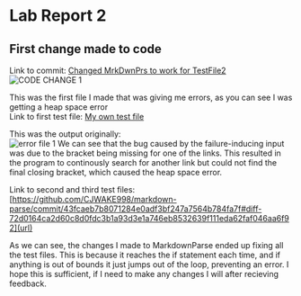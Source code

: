 # Lab Report 2

## First change made to code
Link to commit: [Changed MrkDwnPrs to work for TestFile2](https://github.com/CJWAKE998/markdown-parse/commit/6843713c1973ce980f87b705b2c6407a968c9fcc)
![CODE CHANGE 1](https://user-images.githubusercontent.com/97641362/151629212-6b3ae171-1699-45b4-ae77-18ff9bc9994d.png)

This was the first file I made that was giving me errors, as you can see I was getting a heap space error <br>
Link to first test file: [My own test file](https://github.com/CJWAKE998/markdown-parse/commit/560166b54512a30efeeba5eafe2d2d1ab4046e3c#diff-c1ee2d48f5f64b4463a98907818b5846f49cc9dd67f88882a8b551106ec320fb) <br>

This was the output originally: <br>
![error file 1](https://user-images.githubusercontent.com/97641362/151629780-ebaa1fa6-fb79-44d5-a7ad-d6e97deda09a.png)
We can see that the bug caused by the failure-inducing input was due to the bracket being missing for one of the links. This resulted in the program to continously search for another link but could not find the final closing bracket, which caused the heap space error.

Link to second and third test files: [https://github.com/CJWAKE998/markdown-parse/commit/43fcaeb7b8071284e0adf3bf247a7564b784fa7f#diff-72d0164ca2d60c8d0fdc3b1a93d3e1a746eb8532639f111eda62faf046aa6f92](url) <br>

As we can see, the changes I made to MarkdownParse ended up fixing all the test files. This is because it reaches the if statement each time, and if anything is out of bounds it just jumps out of the loop, preventing an error. I hope this is sufficient, if I need to make any changes I will after recieving feedback.


